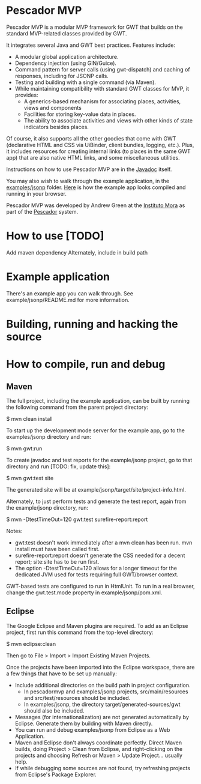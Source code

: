 # Pescador MVP

Pescador MVP is a modular MVP framework for GWT that builds on the standard MVP-related
classes provided by GWT.

It integrates several Java and GWT best practices. Features include: 

- A modular global application architecture.
- Dependency injection (using GIN/Guice).
- Command pattern for server calls (using gwt-dispatch) and caching of responses,
  including for JSONP calls.
- Testing and building with a single command (via Maven).
- While maintaining compatibility with standard GWT classes for MVP, it provides:
    - A generics-based mechanism for associating places, activities, views and
      components
    - Facilities for storing key-value data in places.
    - The ability to associate activities and views with other kinds of state
      indicators besides places. 

Of course, it also supports all the other goodies that come with GWT 
(declarative HTML and CSS via UiBinder, client bundles, logging, etc.). Plus, it
includes resources for creating internal links (to places in the same GWT app)
that are also native HTML links, and some miscellaneous utilities.

Instructions on how to use Pescador MVP are in the [Javadoc](http://andrewgreen.github.io/pescadormvp/pescadormvp/apidocs/index.html) itself.

You may also wish to walk through the example application, in the [examples/jsonp](examples/jsonp) folder. [Here](http://andrewgreen.github.io/pescadormvp/examples/jsonp/app.html) is how the example app looks compiled and running in your browser.

Pescador MVP was developed by Andrew Green at the [Instituto Mora](http://www.mora.edu.mx) as part of the [Pescador](http://lais.mora.edu.mx/huellasdeluz/#contenido;id=MXIMHDL-AcercaDelSitio-Pescador) system.


# How to use [TODO]

Add maven dependency
Alternately, include in build path


# Example application

There's an example app you can walk through. See example/jsonp/README.md
for more information.


# Building, running and hacking the source

# How to compile, run and debug

## Maven

The full project, including the example application, can be built by running the
following command from the parent project directory:

$ mvn clean install

To start up the development mode server for the example app, go to the
examples/jsonp directory and run:

$ mvn gwt:run

To create javadoc and test reports for the example/jsonp project, go to that
directory and run [TODO: fix, update this]:

$ mvn gwt:test site

The generated site will be at example/jsonp/target/site/project-info.html.

Alternately, to just perform tests and generate the test report, again from
the example/jsonp directory, run:

$ mvn -DtestTimeOut=120 gwt:test surefire-report:report 

Notes:
- gwt:test doesn't work immediately after a mvn clean has been run. mvn install
  must have been called first.
- surefire-report:report doesn't generate the CSS needed for a decent report;
  site:site has to be run first.
- The option -DtestTimeOut=120 allows for a longer timeout for the dedicated JVM
  used for tests requiring full GWT/browser context. 

GWT-based tests are configured to run in HtmlUnit. To run in a real browser,
change the gwt.test.mode property in example/jsonp/pom.xml.

## Eclipse

The Google Eclipse and Maven plugins are required. To add as an Eclipse
project, first run this command from the top-level directory:

$ mvn eclipse:clean

Then go to File > Import > Import Existing Maven Projects.

Once the projects have been imported into the Eclipse workspace, there
are a few things that have to be set up manually:

- Include additional directories on the build path in project
  configuration.
    - In pescadormvp and examples/jsonp projects, src/main/resources
    and src/test/resources should be included. 
    - In examples/jsonp, the directory target/generated-sources/gwt should
    also be included.
- Messages (for internationalization) are not generated automatically by Eclipse.
  Generate them by building with Maven directly.
- You can run and debug examples/jsonp from Eclipse as a Web Application.
- Maven and Eclipse don't always coordinate perfectly. Direct Maven
  builds, doing Project > Clean from Eclipse, and right-clicking on the
  projects and choosing Refresh or Maven > Update Project... usually help.
- If while debugging some sources are not found, try refreshing projects
  from Eclipse's Package Explorer.
